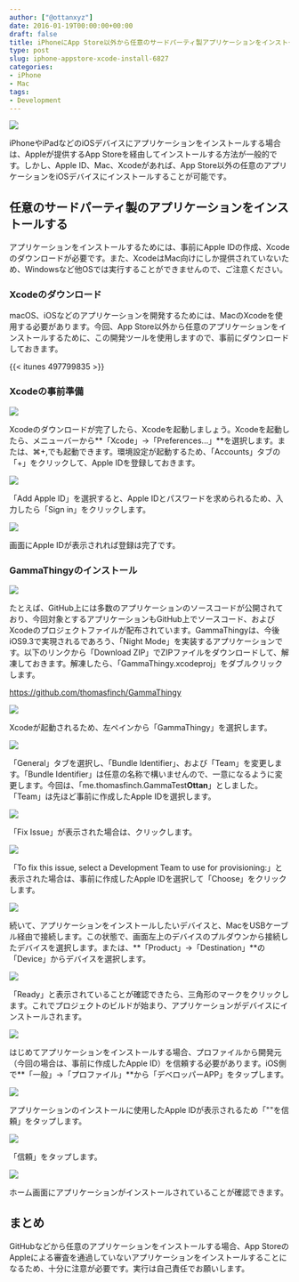 ```yaml
---
author: ["@ottanxyz"]
date: 2016-01-19T00:00:00+00:00
draft: false
title: iPhoneにApp Store以外から任意のサードパーティ製アプリケーションをインストールする方法
type: post
slug: iphone-appstore-xcode-install-6827
categories:
- iPhone
- Mac
tags:
- Development
---
```


![](/uploads/2016/01/160119-569e262a6656c-1.jpg)






iPhoneやiPadなどのiOSデバイスにアプリケーションをインストールする場合は、Appleが提供するApp Storeを経由してインストールする方法が一般的です。しかし、Apple ID、Mac、Xcodeがあれば、App Store以外の任意のアプリケーションをiOSデバイスにインストールすることが可能です。





## 任意のサードパーティ製のアプリケーションをインストールする





アプリケーションをインストールするためには、事前にApple IDの作成、Xcodeのダウンロードが必要です。また、XcodeはMac向けにしか提供されていないため、Windowsなど他OSでは実行することができませんので、ご注意ください。





### Xcodeのダウンロード





macOS、iOSなどのアプリケーションを開発するためには、MacのXcodeを使用する必要があります。今回、App Store以外から任意のアプリケーションをインストールするために、この開発ツールを使用しますので、事前にダウンロードしておきます。



{{< itunes 497799835 >}}



### Xcodeの事前準備





![](/uploads/2016/01/160119-569e262af047a.png)






Xcodeのダウンロードが完了したら、Xcodeを起動しましょう。Xcodeを起動したら、メニューバーから**「Xcode」→「Preferences...」**を選択します。または、⌘+,でも起動できます。環境設定が起動するため、「Accounts」タブの「+」をクリックして、Apple IDを登録しておきます。





![](/uploads/2016/01/160119-569e262bee161.png)






「Add Apple ID」を選択すると、Apple IDとパスワードを求められるため、入力したら「Sign in」をクリックします。





![](/uploads/2016/01/160119-569e262ce02c5.png)






画面にApple IDが表示されれば登録は完了です。





### GammaThingyのインストール





![](/uploads/2016/01/160119-569e262de5ca6.png)






たとえば、GitHub上には多数のアプリケーションのソースコードが公開されており、今回対象とするアプリケーションもGitHub上でソースコード、およびXcodeのプロジェクトファイルが配布されています。GammaThingyは、今後iOS9.3で実現されるであろう、「Night Mode」を実装するアプリケーションです。以下のリンクから「Download ZIP」でZIPファイルをダウンロードして、解凍しておきます。解凍したら、「GammaThingy.xcodeproj」をダブルクリックします。



https://github.com/thomasfinch/GammaThingy



![](/uploads/2016/01/160119-569e263505343.png)






Xcodeが起動されるため、左ペインから「GammaThingy」を選択します。





![](/uploads/2016/01/160119-569e2635c901d.png)






「General」タブを選択し、「Bundle Identifier」、および「Team」を変更します。「Bundle Identifier」は任意の名称で構いませんので、一意になるように変更します。今回は、「me.thomasfinch.GammaTest**Ottan**」としました。「Team」は先ほど事前に作成したApple IDを選択します。





![](/uploads/2016/01/160119-569e263685dea.png)






「Fix Issue」が表示された場合は、クリックします。





![](/uploads/2016/01/160119-569e2d23f1aa0.png)






「To fix this issue, select a Development Team to use for provisioning:」と表示された場合は、事前に作成したApple IDを選択して「Choose」をクリックします。





![](/uploads/2016/01/160119-569e263945ea5.png)






続いて、アプリケーションをインストールしたいデバイスと、MacをUSBケーブル経由で接続します。この状態で、画面左上のデバイスのプルダウンから接続したデバイスを選択します。または、**「Product」→「Destination」**の「Device」からデバイスを選択します。





![](/uploads/2016/01/160119-569e263ab86bc.png)






「Ready」と表示されていることが確認できたら、三角形のマークをクリックします。これでプロジェクトのビルドが始まり、アプリケーションがデバイスにインストールされます。





![](/uploads/2016/01/160119-569e263f83366-1.png)






はじめてアプリケーションをインストールする場合、プロファイルから開発元（今回の場合は、事前に作成したApple ID）を信頼する必要があります。iOS側で**「一般」→「プロファイル」**から「デベロッパーAPP」をタップします。





![](/uploads/2016/01/160119-569e26409fc7c-1.png)






アプリケーションのインストールに使用したApple IDが表示されるため「"<Apple ID>"を信頼」をタップします。





![](/uploads/2016/01/160119-569e2641d9e3a-1.png)






「信頼」をタップします。





![](/uploads/2016/01/160119-569e2643b2585-1.png)






ホーム画面にアプリケーションがインストールされていることが確認できます。





## まとめ





GitHubなどから任意のアプリケーションをインストールする場合、App StoreのAppleによる審査を通過していないアプリケーションをインストールすることになるため、十分に注意が必要です。実行は自己責任でお願いします。
